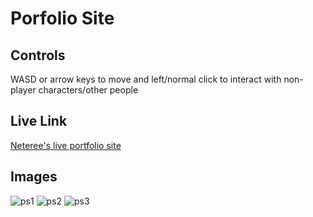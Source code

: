 # Porfolio Site

## Controls
WASD or arrow keys to move and left/normal click to interact with non-player characters/other people

## Live Link
[Neteree's live portfolio site](https://66babac4be029a7d7abee1dd--jazzy-buttercream-dd5c4d.netlify.app/)

## Images
![ps1](https://github.com/user-attachments/assets/2678a229-7ce3-4040-8a07-bdcffec62863)
![ps2](https://github.com/user-attachments/assets/51e58e40-f8cc-4cdf-834c-4125f6c42e1f)
![ps3](https://github.com/user-attachments/assets/9be869ad-d244-497b-81b2-63650841cfab)
